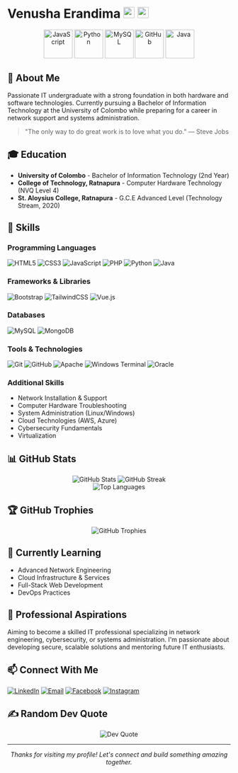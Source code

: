 # Venusha Erandima <img src="https://raw.githubusercontent.com/Tarikul-Islam-Anik/Animated-Fluent-Emojis/master/Emojis/Objects/Laptop.png" alt="Laptop" width="25" height="25" /> <img src="https://raw.githubusercontent.com/Tarikul-Islam-Anik/Animated-Fluent-Emojis/master/Emojis/Objects/Satellite%20Antenna.png" alt="Network" width="25" height="25" />

<div align="center">
  <img src="https://techstack-generator.vercel.app/js-icon.svg" alt="JavaScript" width="65" height="65" />
  <img src="https://techstack-generator.vercel.app/python-icon.svg" alt="Python" width="65" height="65" />
  <img src="https://techstack-generator.vercel.app/mysql-icon.svg" alt="MySQL" width="65" height="65" />
  <img src="https://techstack-generator.vercel.app/github-icon.svg" alt="GitHub" width="65" height="65" />
  <img src="https://techstack-generator.vercel.app/java-icon.svg" alt="Java" width="65" height="65" />
</div>

<style>
@keyframes pulse {
  0% { transform: scale(1); }
  50% { transform: scale(1.1); }
  100% { transform: scale(1); }
}
</style>

## 👋 About Me
Passionate IT undergraduate with a strong foundation in both hardware and software technologies. Currently pursuing a Bachelor of Information Technology at the University of Colombo while preparing for a career in network support and systems administration.

> "The only way to do great work is to love what you do." — Steve Jobs

## 🎓 Education
- **University of Colombo** - Bachelor of Information Technology (2nd Year)
- **College of Technology, Ratnapura** - Computer Hardware Technology (NVQ Level 4)
- **St. Aloysius College, Ratnapura** - G.C.E Advanced Level (Technology Stream, 2020)

## 🚀 Skills
### Programming Languages
![HTML5](https://img.shields.io/badge/html5-%23E34F26.svg?style=for-the-badge&logo=html5&logoColor=white)
![CSS3](https://img.shields.io/badge/css3-%231572B6.svg?style=for-the-badge&logo=css3&logoColor=white)
![JavaScript](https://img.shields.io/badge/javascript-%23323330.svg?style=for-the-badge&logo=javascript&logoColor=%23F7DF1E)
![PHP](https://img.shields.io/badge/php-%23777BB4.svg?style=for-the-badge&logo=php&logoColor=white)
![Python](https://img.shields.io/badge/python-3670A0?style=for-the-badge&logo=python&logoColor=ffdd54)
![Java](https://img.shields.io/badge/java-%23ED8B00.svg?style=for-the-badge&logo=openjdk&logoColor=white)

### Frameworks & Libraries
![Bootstrap](https://img.shields.io/badge/bootstrap-%238511FA.svg?style=for-the-badge&logo=bootstrap&logoColor=white)
![TailwindCSS](https://img.shields.io/badge/tailwindcss-%2338B2AC.svg?style=for-the-badge&logo=tailwind-css&logoColor=white)
![Vue.js](https://img.shields.io/badge/vue.js-%2335495e.svg?style=for-the-badge&logo=vuedotjs&logoColor=%234FC08D)

### Databases
![MySQL](https://img.shields.io/badge/mysql-4479A1.svg?style=for-the-badge&logo=mysql&logoColor=white)
![MongoDB](https://img.shields.io/badge/MongoDB-%234ea94b.svg?style=for-the-badge&logo=mongodb&logoColor=white)

### Tools & Technologies
![Git](https://img.shields.io/badge/git-%23F05033.svg?style=for-the-badge&logo=git&logoColor=white)
![GitHub](https://img.shields.io/badge/github-%23121011.svg?style=for-the-badge&logo=github&logoColor=white)
![Apache](https://img.shields.io/badge/apache-%23D42029.svg?style=for-the-badge&logo=apache&logoColor=white)
![Windows Terminal](https://img.shields.io/badge/Windows%20Terminal-%234D4D4D.svg?style=for-the-badge&logo=windows-terminal&logoColor=white)
![Oracle](https://img.shields.io/badge/Oracle-F80000?style=for-the-badge&logo=oracle&logoColor=white)

### Additional Skills
- Network Installation & Support
- Computer Hardware Troubleshooting
- System Administration (Linux/Windows)
- Cloud Technologies (AWS, Azure)
- Cybersecurity Fundamentals
- Virtualization

## 📊 GitHub Stats
<div align="center">
  <img src="https://github-readme-stats.vercel.app/api?username=venushaerandima&theme=radical&hide_border=false&include_all_commits=false&count_private=false" alt="GitHub Stats" />
  <img src="https://nirzak-streak-stats.vercel.app/?user=venushaerandima&theme=radical&hide_border=false" alt="GitHub Streak" />
</div>

<div align="center">
  <img src="https://github-readme-stats.vercel.app/api/top-langs/?username=venushaerandima&theme=radical&hide_border=false&include_all_commits=false&count_private=false&layout=compact" alt="Top Languages" />
</div>

## 🏆 GitHub Trophies
<div align="center">
  <img src="https://github-profile-trophy.vercel.app/?username=venushaerandima&theme=radical&no-frame=true&margin-w=15&margin-h=15" alt="GitHub Trophies" />
</div>

## 🌱 Currently Learning
- Advanced Network Engineering
- Cloud Infrastructure & Services
- Full-Stack Web Development
- DevOps Practices

## 💼 Professional Aspirations
Aiming to become a skilled IT professional specializing in network engineering, cybersecurity, or systems administration. I'm passionate about developing secure, scalable solutions and mentoring future IT enthusiasts.

## 📫 Connect With Me
[![LinkedIn](https://img.shields.io/badge/LinkedIn-%230077B5.svg?style=for-the-badge&logo=linkedin&logoColor=white)](https://linkedin.com/in/Venusha-Erandima)
[![Email](https://img.shields.io/badge/Email-D14836?style=for-the-badge&logo=gmail&logoColor=white)](mailto:venushaerandima@gmail.com)
[![Facebook](https://img.shields.io/badge/Facebook-%231877F2.svg?style=for-the-badge&logo=Facebook&logoColor=white)](https://facebook.com/Venusha-Erandima)
[![Instagram](https://img.shields.io/badge/Instagram-%23E4405F.svg?style=for-the-badge&logo=Instagram&logoColor=white)](https://instagram.com/Venusha-Erandima)

## ✍️ Random Dev Quote
<div align="center">
  <img src="https://quotes-github-readme.vercel.app/api?type=horizontal&theme=radical" alt="Dev Quote" />
</div>

---
<div align="center">
  <i>Thanks for visiting my profile! Let's connect and build something amazing together.</i>
</div>
